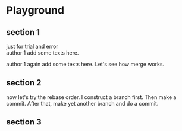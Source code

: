 # Playground

## section 1

just for trial and error \
author 1 add some texts here.

author 1 again add some texts here.
Let's see how merge works.

## section 2

now let's try the rebase order.
I construct a branch first.
Then make a commit.
After that, make yet another branch and do a commit.

## section 3

